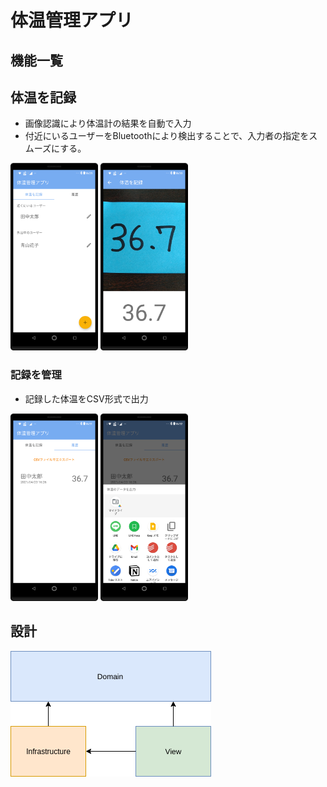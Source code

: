 # 体温管理アプリ
## 機能一覧
## 体温を記録
- 画像認識により体温計の結果を自動で入力
- 付近にいるユーザーをBluetoothにより検出することで、入力者の指定をスムーズにする。

<img src="./docs/screenshot_select_user.png" height="300px">
<img src="./docs/screenshot_save_body_temperature.png" height="300px">

### 記録を管理
- 記録した体温をCSV形式で出力

<img src="./docs/screenshot_body_temperature_history.png" height="300px">
<img src="./docs/screenshot_share.png" height="300px">

## 設計
![設計](./docs/architecture.png)